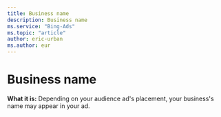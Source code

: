 ```yaml
---
title: Business name
description: Business name
ms.service: "Bing-Ads"
ms.topic: "article"
author: eric-urban
ms.author: eur
---
```


# Business name

**What it is:**  Depending on your audience ad's placement, your business's name may appear in your ad.


